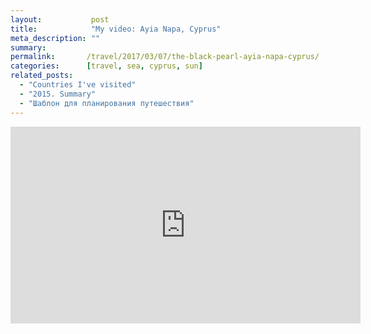 ```yaml
---
layout:           post
title:            "My video: Ayia Napa, Cyprus"
meta_description: ""
summary:
permalink:       /travel/2017/03/07/the-black-pearl-ayia-napa-cyprus/
categories:      [travel, sea, cyprus, sun]
related_posts:
  - "Countries I've visited"
  - "2015. Summary"
  - "Шаблон для планирования путешествия"
---
```


<div class="video-wrapper"><iframe width="560" height="315" src="https://www.youtube.com/embed/0lH7uix7Hj8" frameborder="0" allowfullscreen></iframe></div>

<br>
